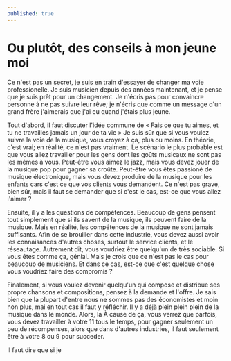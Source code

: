 ```yaml
---
published: true
---
```

# Ou plutôt, des conseils à mon jeune moi 

Ce n'est pas un secret, je suis en train d'essayer de changer ma voie professionelle. Je suis musicien depuis des années maintenant, et je pense que je suis prêt pour un changement. Je n'écris pas pour convaincre personne à ne pas suivre leur rêve; je n'écris que comme un message d'un grand frère j'aimerais que j'ai eu quand j'étais plus jeune. 

Tout d'abord, il faut discuter l'idée commune de « Fais ce que tu aimes, et tu ne travailles jamais un jour de ta vie » Je suis sûr que si vous voulez suivre la voie de la musique, vous croyez à ça, plus ou moins. En théorie, c'est vrai; en réalité, ce n'est pas vraiment. Le scénario le plus probable est que vous allez travailler pour les gens dont les goûts musicaux ne sont pas les mêmes à vous. Peut-être vous aimez le jazz, mais vous devez jouer de la musique pop pour gagner sa croûte. Peut-être vous êtes passioné de musique électronique, mais vous devez produire de la musique pour les enfants cars c'est ce que vos clients vous demandent. Ce n'est pas grave, bien sûr, mais il faut se demander que si c'est le cas, est-ce que vous allez l'aimer ?  

Ensuite, il y a les questions de compétences. Beaucoup de gens pensent tout simplement que si ils savent de la musique, ils peuvent faire de la musique. Mais en réalité, les compétences de la musique ne sont jamais suffisants. Afin de se brouiller dans cette industrie, vous devez aussi avoir les connaisances d'autres choses, surtout le service clients, et le réseautage. Autrement dit, vous voudriez être quelqu'un de très sociable. Si vous êtes comme ça, génial. Mais je crois que ce n'est pas le cas pour beaucoup de musiciens. Et dans ce cas, est-ce que c'est quelque chose vous voudriez faire des compromis ?

Finalement, si vous voulez devenir quelqu'un qui compose et distribue ses propre chansons et compositions, pensez à la demande et l'offre. Je sais bien que la plupart d'entre nous ne sommes pas des économistes et moin non plus, mai en tout cas il faut y réfléchir. Il y a déjà plein plein plein de la musique dans le monde. Alors, la  À cause de ça, vous verrez que parfois, vous devez travailler à votre 11 tous le temps, pour gagner seulement un peu de récompenses, alors que dans d'autres industries, il faut seulement être à votre 8 ou 9 pour succeder. 

Il faut dire que si je
